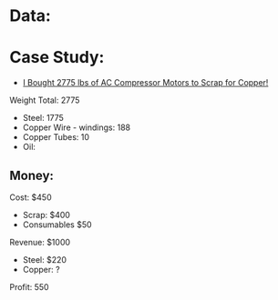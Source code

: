 # Data:
# Case Study:
- [I Bought 2775 lbs of AC Compressor Motors to Scrap for Copper!](https://youtu.be/9mp7CVQ-orw)

Weight Total: 2775
- Steel: 1775
- Copper Wire - windings: 188
- Copper Tubes: 10
- Oil: 

## Money:
Cost: $450
- Scrap: $400
- Consumables $50

Revenue: $1000
- Steel: $220
- Copper: ?

Profit: 550
